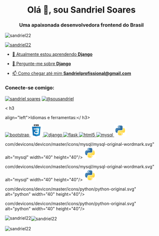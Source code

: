 <h1 align="center">Olá 👋, sou Sandriel Soares</h1>
<h3 align="center">Uma apaixonada desenvolvedora frontend do Brasil</h3>

<p align="left"> <img src= "https://komarev.com/ghpvc/?username=sandriel22&label=Profile%20views&color=0e75b6&style=flat" alt="sandriel22" /> </p>

<p align="left"> <a href="https: //github.com/ryo-ma/github-profile-trophy"><img src="https://github-profile-trophy.vercel.app/?username=sandriel22" alt="sandriel22" /></ a> </p>

- 🌱 Atualmente estou aprendendo **Django**

- 💬 Pergunte-me sobre **Django**

- 📫 Como chegar até mim **Sandrielprofissional@gmail.com**

<h3 align="left" >Conecte-se comigo:</h3>
<p align="left">
<a href="https://linkedin.com/in/sandriel soares" target="blank"><img align="center" src="https://raw.githubusercontent.com/rahuldkjain/github-profile- readme-generator/master/src/images/icons/Social/linked-in-alt.svg" alt="sandriel soares" height="30" width="40" /></a> <a href="
https ://instagram.com/@sousandriel" target="blank"><img align="center" src="https://raw.githubusercontent.com/rahuldkjain/github-profile-readme-generator/master/src/ images/icons/Social/instagram.svg" alt="@sousandriel" height="30" width="40" /></a> </p> <
h3

align="left">Idiomas e ferramentas:</ h3>
<p align="left"> <a href="https://getbootstrap.com" target="_blank" rel="noreferrer"> <img src="https://raw.githubusercontent.com/devicons/devicon /master/icons/bootstrap/bootstrap-plain-wordmark.svg" alt="bootstrap" width="40" height="40"/> </a> <a href="https://www.w3schools.com /css/" target="_blank" rel="noreferrer"> <img src="https://raw.githubusercontent.com/devicons/devicon/master/icons/css3/css3-original-wordmark.svg" alt= "css3" width="40" height="40"/> </a> <a href="https://www.djangoproject.com/" target="_blank" rel="noreferrer"><img src="https://cdn.worldvectorlogo.com/logos/django.svg" alt="django" width="40" height="40"/> </a> <a href="https:/ /flask.palletsprojects.com/" target="_blank" rel="noreferrer"> <img src="https://www.vectorlogo.zone/logos/pocoo_flask/pocoo_flask-icon.svg" alt="flask" largura ="40" height="40"/> </a> <a href="https://www.w3.org/html/" target="_blank" rel="noreferrer"> <img src="https ://raw.githubusercontent.com/devicons/devicon/master/icons/html5/html5-original-wordmark.svg" alt="html5" width="40" height="40"/> </a><a href="https://www.mysql.com/" target="_blank" rel="noreferrer"> <img src="https://raw.githubusercontent.com/devicons/devicon/master/icons/ mysql/mysql-original-wordmark.svg" alt="mysql" width="40" height="40"/> </a> <a href="https://www.python.org" target="_blank " rel="noreferrer"> <img src="https://raw.githubusercontent.com/devicons/devicon/master/icons/python/python-original.svg" alt="python" width="40" height= "40"/> </a> </p>com/devicons/devicon/master/icons/mysql/mysql-original-wordmark.svg" alt="mysql" width="40" height="40"/> </a> <a href="https:// www.python.org" target="_blank" rel="noreferrer"> <img src="https://raw.githubusercontent.com/devicons/devicon/master/icons/python/python-original.svg" alt= "python" width="40" height="40"/> </a> </p>com/devicons/devicon/master/icons/mysql/mysql-original-wordmark.svg" alt="mysql" width="40" height="40"/> </a> <a href="https:// www.python.org" target="_blank" rel="noreferrer"> <img src="https://raw.githubusercontent.com/devicons/devicon/master/icons/python/python-original.svg" alt= "python" width="40" height="40"/> </a> </p>com/devicons/devicon/master/icons/python/python-original.svg" alt="python" width="40" height="40"/> </a> </p>com/devicons/devicon/master/icons/python/python-original.svg" alt="python" width="40" height="40"/> </a> </p>

<p><img align="left" src="https://github-readme-stats.vercel.app/api/top-langs?username=sandriel22&show_icons=true&locale=en&layout=compact" alt="sandriel22" /> </p>

<p> <img align="center" src="https://github-readme-stats.vercel.app/api?username=sandriel22&show_icons=true&locale=en" alt="sandriel22" /> </p>

<p><img align="center" src="https://github-readme-streak-stats.herokuapp.com/?user=sandriel22&" alt="sandriel22" /></p>

